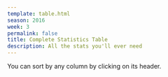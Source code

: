 ```yaml
---
template: table.html
season: 2016
week: 3
permalink: false
title: Complete Statistics Table
description: All the stats you'll ever need
---
```


You can sort by any column by clicking on its header.

